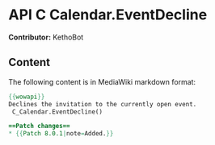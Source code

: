 # API C Calendar.EventDecline

**Contributor:** KethoBot

## Content

The following content is in MediaWiki markdown format:

```mediawiki
{{wowapi}}
Declines the invitation to the currently open event.
 C_Calendar.EventDecline()

==Patch changes==
* {{Patch 8.0.1|note=Added.}}
```